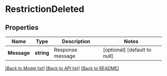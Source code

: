 # RestrictionDeleted

## Properties
Name | Type | Description | Notes
------------ | ------------- | ------------- | -------------
**Message** | **string** | Response message | [optional] [default to null]

[[Back to Model list]](../README.md#documentation-for-models) [[Back to API list]](../README.md#documentation-for-api-endpoints) [[Back to README]](../README.md)

